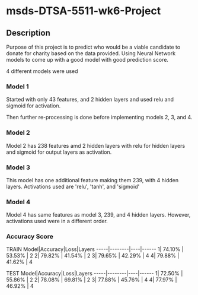 # msds-DTSA-5511-wk6-Project

## Description
Purpose of this project is to predict who would be a viable candidate to donate for charity based on the data provided. Using Neural Network models to come up with a good model with good prediction score.

4 different models were used

### Model 1
Started with only 43 features, and 2 hidden layers and used relu and sigmoid for activation.

Then further re-processing is done before implementing models 2, 3, and 4.

### Model 2
Model 2 has 238 features amd 2 hidden layers with relu for hidden layers and sigmoid for output layers as activation.

### Model 3
This model has one additional feature making them 239, with 4 hidden layers. Activations used are 'relu', 'tanh', and 'sigmoid'

### Model 4
Model 4 has same features as model 3, 239, and 4 hidden layers. However, activations used were in a different order.


### Accuracy Score

TRAIN
Model|Accuracy|Loss|Layers
-----|--------|----|------
 1| 74.10% | 53.53% | 2
 2| 79.82% | 41.54% | 2
 3| 79.65% | 42.29% | 4
 4| 79.88% | 41.62% | 4


TEST
Model|Accuracy|Loss|Layers
-----|--------|----|------
 1| 72.50% | 55.86% | 2
 2| 78.08% | 69.81% | 2
 3| 77.88% | 45.76% | 4
 4| 77.97% | 46.92% | 4
